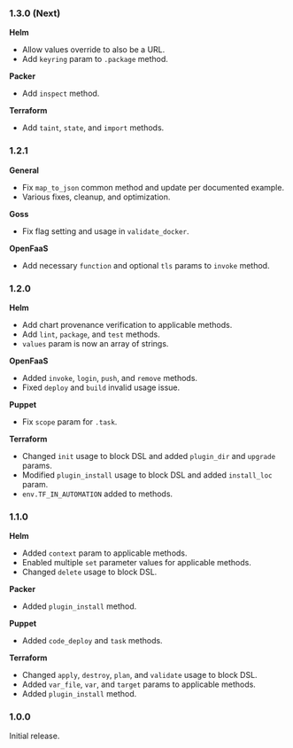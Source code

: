 ### 1.3.0 (Next)
**Helm**
- Allow values override to also be a URL.
- Add `keyring` param to `.package` method.

**Packer**
- Add `inspect` method.

**Terraform**
- Add `taint`, `state`, and `import` methods.

### 1.2.1
**General**
- Fix `map_to_json` common method and update per documented example.
- Various fixes, cleanup, and optimization.

**Goss**
- Fix flag setting and usage in `validate_docker`.

**OpenFaaS**
- Add necessary `function` and optional `tls` params to `invoke` method.

### 1.2.0
**Helm**
- Add chart provenance verification to applicable methods.
- Add `lint`, `package`, and `test` methods.
- `values` param is now an array of strings.

**OpenFaaS**
- Added `invoke`, `login`, `push`, and `remove` methods.
- Fixed `deploy` and `build` invalid usage issue.

**Puppet**
- Fix `scope` param for `.task`.

**Terraform**
- Changed `init` usage to block DSL and added `plugin_dir` and `upgrade` params.
- Modified `plugin_install` usage to block DSL and added `install_loc` param.
- `env.TF_IN_AUTOMATION` added to methods.

### 1.1.0
**Helm**
- Added `context` param to applicable methods.
- Enabled multiple `set` parameter values for applicable methods.
- Changed `delete` usage to block DSL.

**Packer**
- Added `plugin_install` method.

**Puppet**
- Added `code_deploy` and `task` methods.

**Terraform**
- Changed `apply`, `destroy`, `plan`, and `validate` usage to block DSL.
- Added `var_file`, `var`, and `target` params to applicable methods.
- Added `plugin_install` method.

### 1.0.0
Initial release.
